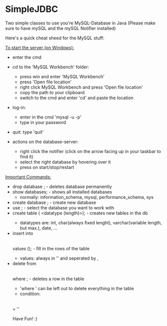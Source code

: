 # SimpleJDBC
Two simple classes to use you're MySQL-Database in Java
(Please make sure to have mySQL and the mySQL Notifier installed)

Here's a quick cheat sheed for the MySQL stuff:

<ins>To start the server (on Windows):</ins>

 - enter the cmd
 - cd to the 'MySQL Workbench' folder:
	- press win and enter 'MySQL Workbench'
	- press 'Open file location'
	- right click MySQL Workbench and press 'Open file location'
	- copy the path to your clipboard
	- switch to the cmd and enter 'cd' and paste the location
 - log-in:
	- enter in the cmd 'mysql -u <username> -p'
	- type in your password
 - quit: type 'quit'

 - actions on the database-server:
	- right click the notifier (click on the arrow facing up in your taskbar to find it)
	- select the right database by hovering over it
	- press on start/stop/restart
 
<ins>Important Commands:</ins>
	
- drop database <database name>; - deletes database permanently
- show databases; - shows all installed databases
  - normally: information_schema, mysql, performance_schema, sys
- create database <database name>; - create new database
- use <database name>; - select the database you want to work with
- create table <table name> (<column name> <datatype (length)>); - creates new tables in the db
  - datatypes are: int, char(always fixed lenght), varchar(variable length, but max.), date, ...
- insert into <table name> values (<values>); - fill in the rows of the table
  - values: always in '' and seperated by ,
- delete from <table name> where <condition>; - deletes a row in the table
  - 'where <condition>' can be left out to delete everything in the table
  - condition: <table name> = '<value>'

Have Fun! :)
